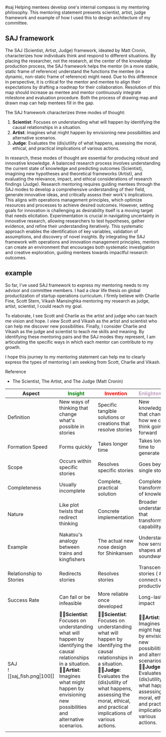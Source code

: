 #saj
 Helping mentees develop one's internal compass is my mentoring philosophy. This mentoring statement presents scientist, artist, judge framework and example of how I used this to design architecture of my committee.
## SAJ framework

The SAJ (Scientist, Artist, Judge) framework, ideated by Matt Cronin, characterizes how individuals think and respond to different situations. By placing the researcher, not the research, at the center of the knowledge production process, the SAJ framework helps the mentor  (in a more stable, static frame of reference) understand the functions the mentee (in a dynamic, non-static frame of reference) might need. Due to this difference in perspective, it is critical for the mentor and mentee to align their expectations by drafting a roadmap for their collaboration. Resolution of this map should increase as mentee and mentor continuously integrate milestone and evaluation procedure. Both the process of drawing map and drawn map can help mentees fill in the gap. 

The SAJ framework characterizes three modes of thought:
1. **Scientist**: Focuses on understanding what will happen by identifying the causal relationships in a situation.
2. **Artist**: Imagines what might happen by envisioning new possibilities and alternative scenarios.
3. **Judge**: Evaluates the (dis)utility of what happens, assessing the moral, ethical, and practical implications of various actions.

In research, these modes of thought are essential for producing robust and innovative knowledge. A balanced research process involves understanding the current state of knowledge and predicting outcomes (Scientist), imagining new hypotheses and theoretical frameworks (Artist), and evaluating the relevance, impact, and ethical considerations of research findings (Judge). Research mentoring requires guiding mentees through the SAJ modes to develop a comprehensive understanding of their field, generate innovative ideas, and critically assess their work's implications. This aligns with operations management principles, which optimize resources and processes to achieve desired outcomes. However, setting goals for innovation is challenging as desirability itself is a moving target that needs elicitation. Experimentation is crucial in navigating uncertainty in innovative research, allowing researchers to test hypotheses, gather evidence, and refine their understanding iteratively. This systematic approach enables the identification of key variables, validation of assumptions, and discovery of novel insights. By integrating the SAJ framework with operations and innovation management principles, mentors can create an environment that encourages both systematic investigation and creative exploration, guiding mentees towards impactful research outcomes.

## example
So far, I've used SAJ framework to express my mentoring needs to my advisor and committee members. I had a clear life thesis on global productization of startup operations curriculum. I firmly believe with Charlie Fine, Scott Stern, Vikash Mansinghka mentoring my research as judge, artist, scientist, I could reach my goal. 

To elaborate, I see Scott and Charlie as the artist and judge who can teach me vision and hope. I view Scott and Vikash as the artist and scientist who can help me discover new possibilities. Finally, I consider Charlie and Vikash as the judge and scientist to teach me skills and meaning. By identifying these mentoring pairs and the SAJ modes they represent, I am articulating the specific ways in which each mentor can contribute to my growth.

I hope this journey to my mentoring statement can help me to clearly express the types of mentoring I am seeking from Scott, Charlie and Vikash.

Reference
- The Scientist, The Artist, and The Judge (Matt Cronin)

| Aspect                         | <font color  = "Green">Insight                                                                                                                                                                                                    | <font color  = "Red">Invention                                                                                                                                                                                                                                     | <font color  = "#C0A0C0">Enlightenment                                                                                                                                                                                                              |
| ------------------------------ | --------------------------------------------------------------------------------------------------------------------------------------------------------------------------------------------------------------------------------- | ------------------------------------------------------------------------------------------------------------------------------------------------------------------------------------------------------------------------------------------------------------------ | --------------------------------------------------------------------------------------------------------------------------------------------------------------------------------------------------------------------------------------------------- |
| Definition                     | New ways of thinking that change what's possible in stories                                                                                                                                                                       | Specific tangible solutions or creations that resolve stories                                                                                                                                                                                                      | New knowledge that changes how we can think going forward                                                                                                                                                                                           |
| Formation Speed                | Forms quickly                                                                                                                                                                                                                     | Takes longer time                                                                                                                                                                                                                                                  | Takes long time to generate                                                                                                                                                                                                                         |
| Scope                          | Occurs within specific stories                                                                                                                                                                                                    | Resolves specific stories                                                                                                                                                                                                                                          | Goes beyond single stories                                                                                                                                                                                                                          |
| Completeness                   | Usually incomplete                                                                                                                                                                                                                | Complete, practical solution                                                                                                                                                                                                                                       | Complete transformation of knowledge                                                                                                                                                                                                                |
| Nature                         | Like plot twists that redirect thinking                                                                                                                                                                                           | Concrete implementation                                                                                                                                                                                                                                            | Broader understanding that transforms capability                                                                                                                                                                                                    |
| Example                        | Nakatsu's analogy between trains and kingfishers                                                                                                                                                                                  | The actual new nose design for Shinkansen                                                                                                                                                                                                                          | Understanding how serrated shapes affect soundwaves                                                                                                                                                                                                 |
| Relationship to Stories        | Redirects stories                                                                                                                                                                                                                 | Resolves stories                                                                                                                                                                                                                                                   | Transcends stories ( #todo connect with productivity)                                                                                                                                                                                               |
| Success Rate                   | Can fail or be infeasible                                                                                                                                                                                                         | More reliable once developed                                                                                                                                                                                                                                       | Long-lasting impact                                                                                                                                                                                                                                 |
| SAJ <br>![[saj_fish.png\|100]] | 👩‍🔬**Scientist**: Focuses on understanding what will happen by identifying the causal relationships in a situation. <br>👩‍🎨**Artist**: Imagines what might happen by envisioning new possibilities and alternative scenarios. | 👩‍🔬**Scientist**: Focuses on understanding what will happen by identifying the causal relationships in a situation. <br>👩‍⚖️**Judge**: Evaluates the (dis)utility of what happens, assessing the moral, ethical, and practical implications of various actions. | 👩‍🎨**Artist**: Imagines what might happen by envisioning new possibilities and alternative scenarios.<br>👩‍⚖️**Judge**: Evaluates the (dis)utility of what happens, assessing the moral, ethical, and practical implications of various actions. |
|                                |                                                                                                                                                                                                                                   |                                                                                                                                                                                                                                                                    |                                                                                                                                                                                                                                                     |
